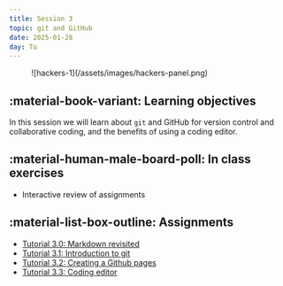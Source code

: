 ```yaml
---
title: Session 3
topic: git and GitHub
date: 2025-01-28
day: Tu
---
```




<figure markdown="span">
  ![hackers-1](/assets/images/hackers-panel.png)
</figure>

## :material-book-variant: Learning objectives
In this session we will learn about `git` and GitHub for version control and 
collaborative coding, and the benefits of using a coding editor.


## :material-human-male-board-poll: In class exercises
- Interactive review of assignments
<!-- - Link to [Lecture 3 slides](/lectures/3.0/): ... -->


## :material-list-box-outline: Assignments
- [Tutorial 3.0: Markdown revisited](/tutorials/4.0-markdown)
- [Tutorial 3.1: Introduction to git](/tutorials/4.1-learning-git)
- [Tutorial 3.2: Creating a Github pages](/tutorials/4.2-github-pages)
- [Tutorial 3.3: Coding editor](/tutorials/4.3-coding-editor)

